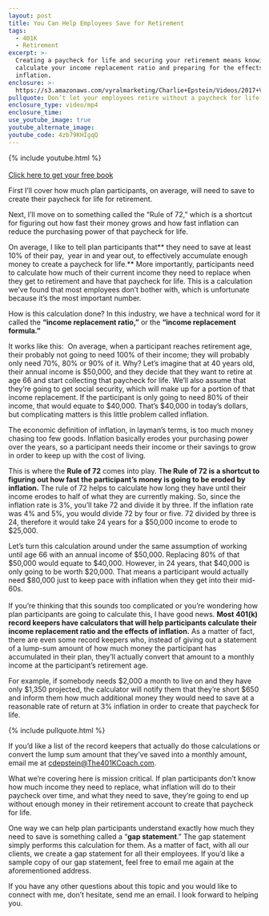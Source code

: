 ```yaml
---
layout: post
title: You Can Help Employees Save for Retirement
tags:
  - 401K
  - Retirement
excerpt: >-
  Creating a paycheck for life and securing your retirement means knowing how to
  calculate your income replacement ratio and preparing for the effects of
  inflation.
enclosure: >-
  https://s3.amazonaws.com/vyralmarketing/Charlie+Epstein/Videos/2017+Videos/How+Can+You+Help+Your+Employees+Save+for+Retirement%253F+-+The+401K+Coach.mp4
pullquote: Don’t let your employees retire without a paycheck for life.
enclosure_type: video/mp4
enclosure_time:
use_youtube_image: true
youtube_alternate_image:
youtube_code: 4zb79KHIgqQ
---
```


{% include youtube.html %}<br><br>[Click here to get your free book](https://www.saveamericasave.org/)

First I’ll cover how much plan participants, on average, will need to save to create their paycheck for life for retirement.

Next, I’ll move on to something called the “Rule of 72,” which is a shortcut for figuring out how fast their money grows and how fast inflation can reduce the purchasing power of that paycheck for life.

On average, I like to tell plan participants that**&nbsp;they need to save at least 10% of their pay, &nbsp;year in and year out, to effectively accumulate enough money to create a paycheck for life.**&nbsp;More importantly, participants need to calculate how much of their current income they need to replace when they get to retirement and have that paycheck for life. This is a calculation we’ve found that most employees don’t bother with, which is unfortunate because it’s the most important number.&nbsp;

How is this calculation done? In this industry, we have a technical word for it called the&nbsp;**“income replacement ratio,”**&nbsp;or the&nbsp;**“income replacement formula.”&nbsp;**

It works like this:&nbsp; On average, when a participant reaches retirement age, their probably not going to need 100% of their income; they will probably only need 70%, 80% or 90% of it. Why? Let’s imagine that at 40 years old, their annual income is $50,000, and they decide that they want to retire at age 66 and start collecting that paycheck for life. We’ll also assume that they’re going to get social security, which will make up for a portion of that income replacement. If the participant is only going to need 80% of their income, that would equate to $40,000. That’s $40,000 in today’s dollars, but complicating matters is this little problem called inflation.&nbsp;

The economic definition of inflation, in layman’s terms, is too much money chasing too few goods. Inflation basically erodes your purchasing power over the years, so a participant needs their income or their savings to grow in order to keep up with the cost of living.

This is where the&nbsp;**Rule of 72**&nbsp;comes into play. T**he Rule of 72 is a shortcut to figuring out how fast the participant’s money is going to be eroded by inflation.**&nbsp;The rule of 72 helps to calculate how long they have until their income erodes to half of what they are currently making. So, since the inflation rate is 3%, you’ll take 72 and divide it by three. If the inflation rate was 4% and 5%, you would divide 72 by four or five. 72 divided by three is 24, therefore it would take 24 years for a $50,000 income to erode to $25,000.&nbsp;

Let’s turn this calculation around under the same assumption of working until age 66 with an annual income of $50,000. Replacing 80% of that $50,000 would equate to $40,000. However, in 24 years, that $40,000 is only going to be worth $20,000. That means a participant would actually need $80,000 just to keep pace with inflation when they get into their mid-60s.&nbsp;<br><br>If you’re thinking that this sounds too complicated or you’re wondering how plan participants are going to calculate this, I have good news.&nbsp;**Most 401(k) record keepers have calculators that will help participants calculate their income replacement ratio and the effects of inflation.**&nbsp;As a matter of fact, there are even some record keepers who, instead of giving out a statement of a lump-sum amount of how much money the participant has accumulated in their plan, they’ll actually convert that amount to a monthly income at the participant’s retirement age.&nbsp;

For example, if somebody needs $2,000 a month to live on and they have only $1,350 projected, the calculator will notify them that they’re short $650 and inform them how much additional money they would need to save at a reasonable rate of return at 3% inflation in order to create that paycheck for life.&nbsp;

{% include pullquote.html %}

If you’d like a list of the record keepers that actually do those calculations or convert the lump sum amount that they’ve saved into a monthly amount, email me at&nbsp;[cdepstein@The401KCoach.com](javascript:void(location.href='mailto:'+String.fromCharCode(99,100,101,112,115,116,101,105,110,64,84,104,101,52,48,49,75,67,111,97,99,104,46,99,111,109))).

What we’re covering here is mission critical. If plan participants don’t know how much income they need to replace, what inflation will do to their paycheck over time, and what they need to save, they’re going to end up without enough money in their retirement account to create that paycheck for life.&nbsp;

One way we can help plan participants understand exactly how much they need to save is something called a “**gap statement**.” The gap statement simply performs this calculation for them. As a matter of fact, with all our clients, we create a gap statement for all their employees. If you’d like a sample copy of our gap statement, feel free to email me again at the aforementioned address.&nbsp;

If you have any other questions about this topic and you would like to connect with me, don’t hesitate, send me an email. I look forward to helping you.&nbsp;